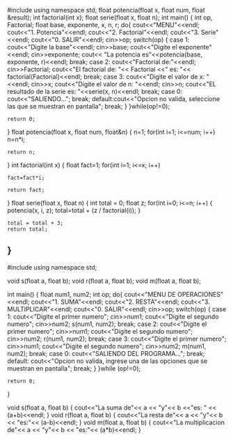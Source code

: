 #include <iostream>
using namespace std;
float potencia(float x, float num, float &result);
int factorial(int x);
float serie(float x, float n);
int main()
{
    int op, Factorial;
    float base, exponente, x, n, r;
    do{
        cout<<"MENU"<<endl;
        cout<<"1. Potencia"<<endl;
        cout<<"2. Factorial"<<endl;
        cout<<"3. Serie"<<endl;
        cout<<"0. SALIR"<<endl;
        cin>>op;
        switch(op)
        {
        case 1: cout<<"Digite la base"<<endl; cin>>base;
                cout<<"Digite el exponente"<<endl; cin>>exponente; 
                cout<< "La potencia es"<<potencia(base, exponente, r)<<endl;
                break;
        case 2: cout<<"Factorial de:"<<endl; cin>>Factorial;
                cout<<"El factorial de: "<< Factorial <<" es: "<< factorial(Factorial)<<endl;
                break;
        case 3: cout<<"Digite el valor de x: "<<endl; cin>>x;
                cout<<"Digite el valor de n: "<<endl; cin>>n;
                cout<<"EL resultado de la serie es: "<<serie(x, n)<<endl;
        break;
        case 0: cout<<"SALIENDO...";
                break;
        default:cout<<"Opcion no valida, seleccione las que se muestran en pantalla";
                break;
        }
    }while(op!=0);
    

    return 0;
}
float potencia(float x, float num, float&n)
{
    n=1;
    for(int i=1; i<=num; i++)
    n=n*i;
    
    return n;
}
int factorial(int x)
{
    float fact=1;
    for(int i=1; i<=x; i++)
    
    fact=fact*i;
    
    return fact;
}
float serie(float x, float n)
{
    int total = 0;
    float z;
    for(int i=0; i<=n; i++)
    {
        potencia(x, i, z);
        total=total + (z / factorial(i));
    }
   
    total = total + 3;
    return total;
}
-------------------------------------------------------------------------
#include <iostream>
using namespace std;

void s(float a, float b);
void r(float a, float b);
void m(float a, float b);

int main()
{
    float num1, num2;
    int op;
    do{
        cout<<"MENU DE OPERACIONES"<<endl;
        cout<<"1. SUMA"<<endl;
        cout<<"2. RESTA"<<endl;
        cout<<"3. MULTIPLICAR"<<endl;
        cout<<"0. SALIR"<<endl;
        cin>>op;
        switch(op)
        {
            case 1: cout<<"Digite el primer numero"; cin>>num1;
            cout<<"Digite el segundo numero"; cin>>num2;
            s(num1, num2);
            break;
             case 2: cout<<"Digite el primer numero"; cin>>num1;
            cout<<"Digite el segundo numero"; cin>>num2;
            r(num1, num2);
            break;
             case 3: cout<<"Digite el primer numero"; cin>>num1;
            cout<<"Digite el segundo numero"; cin>>num2;
            m(num1, num2);
            break;
            case 0: cout<<"SALIENDO DEL PROGRAMA...";
            break;
            default: cout<<"Opcion no valida, ingrese una de las opciones que se muestran en pantalla";
            break;
        }
    }while (op!=0);
    

    return 0;
}

void s(float a, float b)
{
    cout<<"La suma de"<< a << "y"<< b <<"es: " <<   (a+b)<<endl;
}
void r(float a, float b)
{
    cout<<"La resta de"<< a << "y"<< b << "es:"<<   (a-b)<<endl;
}
void m(float a, float b)
{
    cout<<"La multiplicacion de"<< a << "y"<< b << "es:"<<   (a*b)<<endl;
}
    
